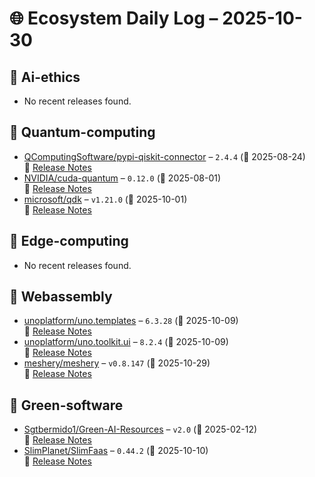 # 🌐 Ecosystem Daily Log – 2025-10-30

## 🔹 Ai-ethics
- No recent releases found.

## 🔹 Quantum-computing
- [QComputingSoftware/pypi-qiskit-connector](https://github.com/QComputingSoftware/pypi-qiskit-connector/releases/tag/2.4.4) – `2.4.4` (📅 2025-08-24)  
  🔗 [Release Notes](https://github.com/QComputingSoftware/pypi-qiskit-connector/releases/tag/2.4.4)
- [NVIDIA/cuda-quantum](https://github.com/NVIDIA/cuda-quantum/releases/tag/0.12.0) – `0.12.0` (📅 2025-08-01)  
  🔗 [Release Notes](https://github.com/NVIDIA/cuda-quantum/releases/tag/0.12.0)
- [microsoft/qdk](https://github.com/microsoft/qdk/releases/tag/v1.21.0) – `v1.21.0` (📅 2025-10-01)  
  🔗 [Release Notes](https://github.com/microsoft/qdk/releases/tag/v1.21.0)

## 🔹 Edge-computing
- No recent releases found.

## 🔹 Webassembly
- [unoplatform/uno.templates](https://github.com/unoplatform/uno.templates/releases/tag/6.3.28) – `6.3.28` (📅 2025-10-09)  
  🔗 [Release Notes](https://github.com/unoplatform/uno.templates/releases/tag/6.3.28)
- [unoplatform/uno.toolkit.ui](https://github.com/unoplatform/uno.toolkit.ui/releases/tag/8.2.4) – `8.2.4` (📅 2025-10-09)  
  🔗 [Release Notes](https://github.com/unoplatform/uno.toolkit.ui/releases/tag/8.2.4)
- [meshery/meshery](https://github.com/meshery/meshery/releases/tag/v0.8.147) – `v0.8.147` (📅 2025-10-29)  
  🔗 [Release Notes](https://github.com/meshery/meshery/releases/tag/v0.8.147)

## 🔹 Green-software
- [Sgtbermido1/Green-AI-Resources](https://github.com/Sgtbermido1/Green-AI-Resources/releases/tag/v2.0) – `v2.0` (📅 2025-02-12)  
  🔗 [Release Notes](https://github.com/Sgtbermido1/Green-AI-Resources/releases/tag/v2.0)
- [SlimPlanet/SlimFaas](https://github.com/SlimPlanet/SlimFaas/releases/tag/0.44.2) – `0.44.2` (📅 2025-10-10)  
  🔗 [Release Notes](https://github.com/SlimPlanet/SlimFaas/releases/tag/0.44.2)